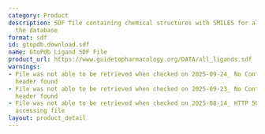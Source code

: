 ```yaml
---
category: Product
description: SDF file containing chemical structures with SMILES for all ligands in
  the database
format: sdf
id: gtopdb.download.sdf
name: GtoPdb Ligand SDF File
product_url: https://www.guidetopharmacology.org/DATA/all_ligands.sdf
warnings:
- File was not able to be retrieved when checked on 2025-09-24_ No Content-Length
  header found
- File was not able to be retrieved when checked on 2025-09-23_ No Content-Length
  header found
- File was not able to be retrieved when checked on 2025-08-14_ HTTP 503 error when
  accessing file
layout: product_detail
---
```

